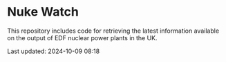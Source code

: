 # Nuke Watch

This repository includes code for retrieving the latest information available on the output of EDF nuclear power plants in the UK.

Last updated: 2024-10-09 08:18